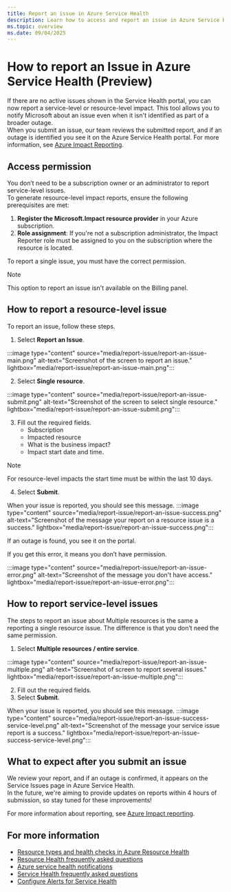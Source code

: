 ```yaml
---
title: Report an issue in Azure Service Health 
description: Learn how to access and report an issue in Azure Service Health.
ms.topic: overview
ms.date: 09/04/2025
---
```


# How to report an Issue in Azure Service Health (Preview)

If there are no active issues shown in the Service Health portal, you can now report a service-level or resource-level impact. This tool allows you to notify Microsoft about an issue even when it isn't identified as part of a broader outage.<br>
When you submit an issue, our team reviews the submitted report, and if an outage is identified you see it on the Azure Service Health portal. For more information, see [Azure Impact Reporting](/azure/azure-impact-reporting).

## Access permission

You don’t  need to be a subscription owner or an administrator to report service-level issues.<br>
To generate resource-level impact reports, ensure the following prerequisites are met:

1. **Register the Microsoft.Impact resource provider** in your Azure subscription.
1. **Role assignment**: If you're not a subscription administrator, the Impact Reporter role must be assigned to you on the subscription where the resource is located.


To report a single issue, you must have the correct permission.

>[!NOTE]
>This option to report an issue isn't available on the Billing panel.

## How to report a resource-level issue



To report an issue, follow these steps.
1. Select **Report an Issue**.

:::image type="content" source="media/report-issue/report-an-issue-main.png" alt-text="Screenshot of the screen to report an issue." lightbox="media/report-issue/report-an-issue-main.png":::

2. Select **Single resource**.

:::image type="content" source="media/report-issue/report-an-issue-submit.png" alt-text="Screenshot of the screen to select single resource." lightbox="media/report-issue/report-an-issue-submit.png":::

3. Fill out the required fields.
    - Subscription
    - Impacted resource
    - What is the business impact?
    - Impact start date and time.

>[!NOTE]
> For resource-level impacts the start time must be within the last 10 days.

4. Select **Submit**.

When your issue is reported, you should see this message. 
:::image type="content" source="media/report-issue/report-an-issue-success.png" alt-text="Screenshot of the message your report on a resource issue is a success." lightbox="media/report-issue/report-an-issue-success.png":::

If an outage is found, you see it on the portal.

If you get this error, it means you don’t have permission.

:::image type="content" source="media/report-issue/report-an-issue-error.png" alt-text="Screenshot of the message you don't have access." lightbox="media/report-issue/report-an-issue-error.png":::

## How to report service-level issues

The steps to report an issue about Multiple resources is the same a reporting a single resource issue. The difference is that you don’t need the same permission.

1. Select **Multiple resources / entire service**.

:::image type="content" source="media/report-issue/report-an-issue-multiple.png" alt-text="Screenshot of screen to report several issues." lightbox="media/report-issue/report-an-issue-multiple.png":::

2. Fill out the required fields.
1. Select **Submit**.

When your issue is reported, you should see this message. 
:::image type="content" source="media/report-issue/report-an-issue-success-service-level.png" alt-text="Screenshot of the message your service issue report is a success." lightbox="media/report-issue/report-an-issue-success-service-level.png":::

## What to expect after you submit an issue
We review your report, and if an outage is confirmed, it appears on the Service Issues page in Azure Service Health.<br> In the future, we're aiming to provide updates on reports within 4 hours of submission, so stay tuned for these improvements!

For more information about reporting, see [Azure Impact reporting](/azure/azure-impact-reporting/view-impact-insights).

## For more information

-  [Resource types and health checks in Azure Resource Health](resource-health-checks-resource-types.md)
-  [Resource Health frequently asked questions](resource-health-faq.yml)
-  [Azure service health notifications](service-health-notifications-properties.md)
-  [Service Health frequently asked questions](service-health-faq.yml)
-  [Configure Alerts for Service Health](./alerts-activity-log-service-notifications-portal.md) 
